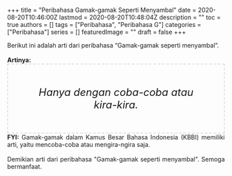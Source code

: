 +++
title = "Peribahasa Gamak-gamak Seperti Menyambal"
date = 2020-08-20T10:46:00Z
lastmod = 2020-08-20T10:48:04Z
description = ""
toc = true
authors = []
tags = ["Peribahasa", "Peribahasa G"]
categories = ["Peribahasa"]
series = []
featuredImage = ""
draft = false
+++

<div dir="ltr" style="text-align: left;" trbidi="on"><div style="text-align: justify;">Berikut ini adalah arti dari peribahasa “Gamak-gamak seperti menyambal”.</div><br /><div style="text-align: justify;"><b>Artinya:</b></div><div style="border: 2px dashed #ddd; font-size: 24px; height: auto; margin: 0 auto; padding: 50px; text-align: center; width: auto;"><i>Hanya dengan coba-coba atau kira-kira.</i></div><div style="text-align: justify;"><b>FYI:</b> Gamak-gamak dalam Kamus Besar Bahasa Indonesia (KBBI) memiliki arti, yaitu mencoba-coba atau mengira-ngira saja.</div><br /><div style="text-align: justify;">Demikian arti dari peribahasa "Gamak-gamak seperti menyambal". Semoga bermanfaat. </div></div>
